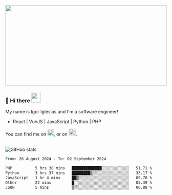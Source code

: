 <img src="https://c.tenor.com/KjVxfRrrncUAAAAd/matrix.gif" width="100%" height="250px">

### 🔭 Hi there <img src="https://raw.githubusercontent.com/MartinHeinz/MartinHeinz/master/wave.gif" width="30px">


My name is Igor Iglesias and I'm a software engineer!
<br>

<ul>
  <li> React | VueJS | JavaScript | Python | PHP </li>
</ul>
You can find me on <a href="https://twitter.com/IgorIglesias5"><img src="https://i.imgur.com/JLLlB5S.png" width="20px"></a>, or on <a href="https://www.linkedin.com/in/igor-iglesias-62478428/"><img src="https://i.imgur.com/PXyIkWx.png" width="22px"></a>.

<br>
<br>

![GitHub stats](https://github-readme-stats.vercel.app/api?username=igoiglesias&show_icons=true&count_private=true&theme=chartreuse-dark&hide_title=true)

<!--START_SECTION:waka-->

```txt
From: 26 August 2024 - To: 02 September 2024

PHP          5 hrs 38 mins   █████████████░░░░░░░░░░░░   51.71 %
Python       3 hrs 37 mins   ████████▒░░░░░░░░░░░░░░░░   33.17 %
JavaScript   1 hr 4 mins     ██▒░░░░░░░░░░░░░░░░░░░░░░   09.78 %
Other        22 mins         █░░░░░░░░░░░░░░░░░░░░░░░░   03.39 %
JSON         5 mins          ▒░░░░░░░░░░░░░░░░░░░░░░░░   00.88 %
```

<!--END_SECTION:waka-->
